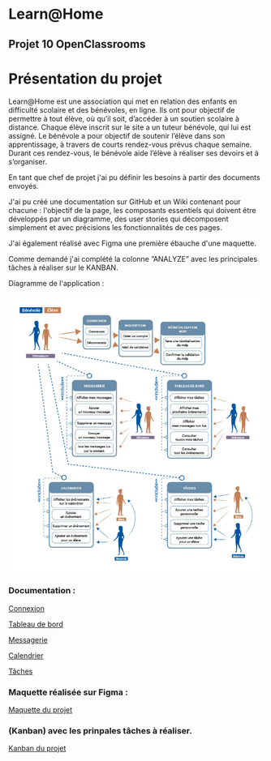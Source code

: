 # Learn@Home

## Projet 10 OpenClassrooms 

# Présentation du projet 
 
Learn@Home est une association qui met en relation des enfants en difficulté scolaire et des bénévoles, en ligne. Ils ont pour objectif de permettre à tout élève, où qu’il soit, d’accéder à un soutien scolaire à distance.
Chaque élève inscrit sur le site a un tuteur bénévole, qui lui est assigné. Le bénévole a pour objectif de soutenir l’élève dans son apprentissage, à travers de courts rendez-vous prévus chaque semaine. Durant ces rendez-vous, le bénévole aide l’élève à réaliser ses devoirs et à s’organiser. 

En tant que chef de projet j'ai pu définir les besoins à partir des documents envoyés.

J'ai pu créé une documentation sur GitHub et un Wiki contenant pour chacune :
l'objectif de la page, les composants essentiels qui doivent être développés par un diagramme, des user stories qui décomposent simplement et avec précisions les fonctionnalités de ces pages.

J'ai également réalisé avec Figma une première ébauche d'une maquette.

Comme demandé j'ai complété la colonne ”ANALYZE” avec les principales tâches à réaliser sur le KANBAN.

Diagramme de l'application :

![alt text](https://github.com/acapolungo/adriencapolungo_10_28012022/blob/main/images/6_Diagramme%20UML.jpg)

### Documentation :

[Connexion](https://github.com/acapolungo/adriencapolungo_10_28012022/wiki/1_La-page-de-connexion)

[Tableau de bord](https://github.com/acapolungo/adriencapolungo_10_28012022/wiki/2_La-page-tableau-de-bord)

[Messagerie](https://github.com/acapolungo/adriencapolungo_10_28012022/wiki/3_La-page-de-messagerie)

[Calendrier](https://github.com/acapolungo/adriencapolungo_10_28012022/wiki/4_La-page-Calendrier)

[Tâches](https://github.com/acapolungo/adriencapolungo_10_28012022/wiki/5_La-page-des-T%C3%A2ches)

### Maquette réalisée sur Figma :
[Maquette du projet](https://www.figma.com/file/BjxFG9KC2XXp6HH26GoRf4/Learn%40home?node-id=0%3A1)

### (Kanban) avec les prinpales tâches à réaliser.
[Kanban du projet](https://github.com/acapolungo/adriencapolungo_10_28012022/projects/1)
